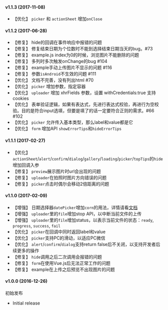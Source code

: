 #### v1.1.3 (2017-11-08)

- 【优化】 `picker` 和 `actionSheet` 增加`onClose`



#### v1.1.2 (2017-06-28)

- 【修复】 hide的回调在事件响应中报错的问题
- 【修复】 修复结束日期为个位数时不能到选择结束日期当天的bug。#73
- 【修复】 example.js index为0的时候，浏览图片不能删除的问题
- 【修复】 多列时多次触发onChange的bug #104
- 【修复】 example手动上传图片不显示的问题 #116
- 【修复】 参数`isAndroid`不生效的问题 #111
- 【优化】 文档不完善，没有列出html #70
- 【优化】 `picker` 增加参数，指定容器
- 【优化】 `uploader` 增加 xhrFields 参数，设置 withCredentials:true 支持 cookies
- 【优化】 表单验证逻辑，如果有表达式，先进行表达式校验，再进行为空校验。目的是符合input选填，但要是填了的话一定要符合正则的需求。#66 #102
- 【优化】 `picker` 允许传入基本类型，那么label和value都是它
- 【优化】 `form` 增加API `showErrorTips`和`hideErrorTips`



#### v1.1.1 (2017-02-27)

- 【优化】 `actionSheet`/`alert`/`confirm`/`dialog`/`gallery`/`loading`/`picker`/`topTips`的`hide`增加回调入参
- 【修复】 `preview`展示图片时url会出现的问题
- 【修复】 `uploader`在拍照时图片方向错误的问题
- 【修复】 `picker`点击时偶尔会移动2倍距离的问题


#### v1.1.0 (2017-02-09)

- 【增强】 日期选择器`datePicker`增加`corn`的用法，详情请看[文档](https://github.com/weui/weui.js/blob/master/docs/component/picker.md#datepickeroptions)
- 【增强】 `uploader`里的`file`增加stop API，以中断当前文件的上传
- 【增强】 `uploader`里的`file`增加status，以表示当前文件的状态：`ready`, `progress`, `success`, `fail`
- 【优化】 `picker`在回调中同时返回label和value
- 【优化】 `picker`支持PC的滑动，以适应PC微信
- 【优化】 `alert`/`confirm`/`dialog`支持return false后不关闭，以支持开发者后续更多的操作
- 【修复】 `hide`调用之后二次调用会报错的问题
- 【修复】 `form`在使用Vue.js后无法正常工作的问题
- 【修复】 example在上传之后预览不出现图片的问题


#### v1.0.0 (2016-12-26)

初始发布

- Initial release
